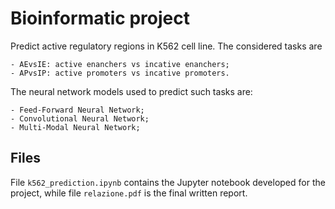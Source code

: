 # Bioinformatic project

Predict active regulatory regions in K562 cell line. The considered tasks are

    - AEvsIE: active enanchers vs incative enanchers;
    - APvsIP: active promoters vs incative promoters.

The neural network models used to predict such tasks are:

    - Feed-Forward Neural Network;
    - Convolutional Neural Network;
    - Multi-Modal Neural Network;
    
## Files

File `k562_prediction.ipynb` contains the Jupyter notebook developed for the project,
while file `relazione.pdf` is the final written report.



